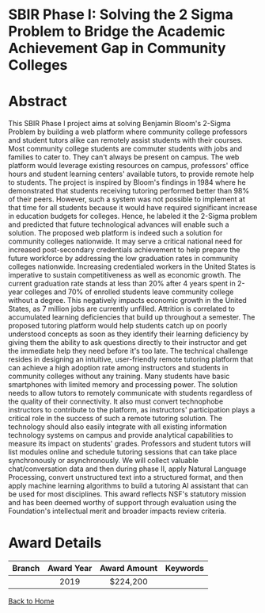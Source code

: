 
SBIR Phase I: Solving the 2 Sigma Problem to Bridge the Academic Achievement Gap in Community Colleges
======================================================================================================

# Abstract


This SBIR Phase I project aims at solving Benjamin Bloom's 2-Sigma Problem by building a web platform where community college professors and student tutors alike can remotely assist students with their courses. Most community college students are commuter students with jobs and families to cater to. They can't always be present on campus. The web platform would leverage existing resources on campus, professors' office hours and student learning centers' available tutors, to provide remote help to students. The project is inspired by Bloom's findings in 1984 where he demonstrated that students receiving tutoring performed better than 98% of their peers. However, such a system was not possible to implement at that time for all students because it would have required significant increase in education budgets for colleges. Hence, he labeled it the 2-Sigma problem and predicted that future technological advances will enable such a solution. The proposed web platform is indeed such a solution for community colleges nationwide. It may serve a critical national need for increased post-secondary credentials achievement to help prepare the future workforce by addressing the low graduation rates in community colleges nationwide. Increasing credentialed workers in the United States is imperative to sustain competitiveness as well as economic growth. The current graduation rate stands at less than 20% after 4 years spent in 2-year colleges and 70% of enrolled students leave community college without a degree. This negatively impacts economic growth in the United States, as 7 million jobs are currently unfilled. Attrition is correlated to accumulated learning deficiencies that build up throughout a semester. The proposed tutoring platform would help students catch up on poorly understood concepts as soon as they identify their learning deficiency by giving them the ability to ask questions directly to their instructor and get the immediate help they need before it's too late. The technical challenge resides in designing an intuitive, user-friendly remote tutoring platform that can achieve a high adoption rate among instructors and students in community colleges without any training. Many students have basic smartphones with limited memory and processing power. The solution needs to allow tutors to remotely communicate with students regardless of the quality of their connectivity. It also must convert technophobe instructors to contribute to the platform, as instructors' participation plays a critical role in the success of such a remote tutoring solution. The technology should also easily integrate with all existing information technology systems on campus and provide analytical capabilities to measure its impact on students' grades. Professors and student tutors will list modules online and schedule tutoring sessions that can take place synchronously or asynchronously. We will collect valuable chat/conversation data and then during phase II, apply Natural Language Processing, convert unstructured text into a structured format, and then apply machine learning algorithms to build a tutoring AI assistant that can be used for most disciplines. This award reflects NSF's statutory mission and has been deemed worthy of support through evaluation using the Foundation's intellectual merit and broader impacts review criteria.  

# Award Details

|Branch|Award Year|Award Amount|Keywords|
| :---: | :---: | :---: | :---: |
||2019|$224,200||
  
  


[Back to Home](https://github.com/chrischow/dod_sbir_awards/JT/#499)